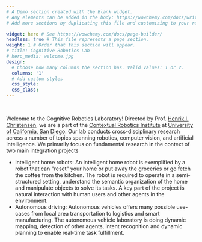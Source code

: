 ```yaml
---
# A Demo section created with the Blank widget.
# Any elements can be added in the body: https://wowchemy.com/docs/writing-markdown-latex/
# Add more sections by duplicating this file and customizing to your requirements.

widget: hero # See https://wowchemy.com/docs/page-builder/
headless: true # This file represents a page section.
weight: 1 # Order that this section will appear.
# title: Cognitive Robotics Lab
# hero_media: welcome.jpg
design:
  # Choose how many columns the section has. Valid values: 1 or 2.
  columns: '1'
  # Add custom styles
  css_style:
  css_class:
---
```


<br>

Welcome to the Cognitive Robotics Laboratory! Directed by Prof. [Henrik I. Christensen](https://www.hichristensen.com/), we are a part of the [Contextual Robotics Institute](https://contextualrobotics.ucsd.edu/) at [University of California, San Diego](https://ucsd.edu/). Our lab conducts cross-disciplinary research across a number of topics spanning robotics, computer vision, and artificial intelligence. We primarily focus on fundamental research in the context of two main integration projects
- Intelligent home robots: An intelligent home robot is exemplified by a robot that can "reset" your home or put away the groceries or go fetch the coffee from the kitchen. The robot is required to operate in a semi-structured setting, understand the semantic organization of the home and manipulate objects to solve its tasks. A key part of the project is natural interaction with human users and other agents in the environment.
- Autonomous driving: Autonomous vehicles offers many possible use-cases from local area transportation to logistics and smart manufacturing. The autonomous vehicle laboratory is doing dynamic mapping, detection of other agents, intent recognition and dynamic planning to enable real-time task fulfillment.